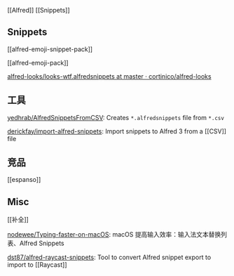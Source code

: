 



[[Alfred]] [[Snippets]]

## Snippets

[[alfred-emoji-snippet-pack]]


[[alfred-emoji-pack]]


[alfred-looks/looks-wtf.alfredsnippets at master · cortinico/alfred-looks](https://github.com/cortinico/alfred-looks)



## 工具

[yedhrab/AlfredSnippetsFromCSV](https://github.com/yedhrab/AlfredSnippetsFromCSV): Creates `*.alfredsnippets` file from `*.csv`

[derickfay/import-alfred-snippets](https://github.com/derickfay/import-alfred-snippets): Import snippets to Alfred 3 from a [[CSV]] file

## 竞品

[[espanso]]


## Misc

[[补全]]

[nodewee/Typing-faster-on-macOS](https://github.com/nodewee/Typing-faster-on-macOS): macOS 提高输入效率：输入法文本替换列表、Alfred Snippets


[dst87/alfred-raycast-snippets](https://github.com/dst87/alfred-raycast-snippets): Tool to convert Alfred snippet export to import to [[Raycast]]




